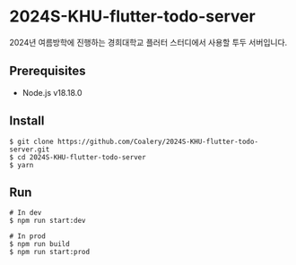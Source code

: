 # 2024S-KHU-flutter-todo-server

2024년 여름방학에 진행하는 경희대학교 플러터 스터디에서 사용할 투두 서버입니다.

## Prerequisites

- Node.js v18.18.0

## Install

```shell
$ git clone https://github.com/Coalery/2024S-KHU-flutter-todo-server.git
$ cd 2024S-KHU-flutter-todo-server
$ yarn
```

## Run

```shell
# In dev
$ npm run start:dev

# In prod
$ npm run build
$ npm run start:prod
```
